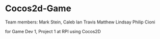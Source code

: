 # Cocos2d-Game
Team members:
Mark Stein, Caleb
Ian Travis
Matthew Lindsay
Philip Cioni 

for Game Dev 1, Project 1 at RPI using Cocos2D

